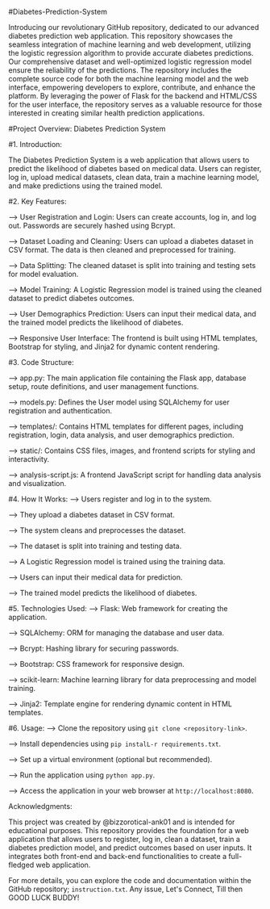 #Diabetes-Prediction-System

Introducing our revolutionary GitHub repository, dedicated to our advanced diabetes prediction web application. This repository showcases the seamless integration of machine learning and web development, utilizing the logistic regression algorithm to provide accurate diabetes predictions. Our comprehensive dataset and well-optimized logistic regression model ensure the reliability of the predictions. The repository includes the complete source code for both the machine learning model and the web interface, empowering developers to explore, contribute, and enhance the platform. By leveraging the power of Flask for the backend and HTML/CSS for the user interface, the repository serves as a valuable resource for those interested in creating similar health prediction applications. 


#Project Overview: Diabetes Prediction System

#1. Introduction:

The Diabetes Prediction System is a web application that allows users to predict the likelihood of diabetes based on medical data. Users can register, log in, upload medical datasets, clean data, train a machine learning model, and make predictions using the trained model.

#2. Key Features:

  --> User Registration and Login: Users can create accounts, log in, and log out. Passwords are securely hashed using Bcrypt.

  --> Dataset Loading and Cleaning: Users can upload a diabetes dataset in CSV format. The data is then cleaned and preprocessed for training.

  --> Data Splitting: The cleaned dataset is split into training and testing sets for model evaluation.

  --> Model Training: A Logistic Regression model is trained using the cleaned dataset to predict diabetes outcomes.

  --> User Demographics Prediction: Users can input their medical data, and the trained model predicts the likelihood of diabetes.

  --> Responsive User Interface: The frontend is built using HTML templates, Bootstrap for styling, and Jinja2 for dynamic content rendering.

#3. Code Structure:

  --> app.py: The main application file containing the Flask app, database setup, route definitions, and user management functions.

  --> models.py: Defines the User model using SQLAlchemy for user registration and authentication.

  --> templates/: Contains HTML templates for different pages, including registration, login, data analysis, and user demographics prediction.

  --> static/: Contains CSS files, images, and frontend scripts for styling and interactivity.

  --> analysis-script.js: A frontend JavaScript script for handling data analysis and visualization.

#4. How It Works:
  --> Users register and log in to the system.

  --> They upload a diabetes dataset in CSV format.

  --> The system cleans and preprocesses the dataset.

  --> The dataset is split into training and testing data.

  --> A Logistic Regression model is trained using the training data.

  --> Users can input their medical data for prediction.

  --> The trained model predicts the likelihood of diabetes.

#5. Technologies Used:
  --> Flask: Web framework for creating the application.

  --> SQLAlchemy: ORM for managing the database and user data.

  --> Bcrypt: Hashing library for securing passwords.

  --> Bootstrap: CSS framework for responsive design.

  --> scikit-learn: Machine learning library for data preprocessing and model training.

  --> Jinja2: Template engine for rendering dynamic content in HTML templates.

#6. Usage:
  --> Clone the repository using `git clone <repository-link>`.

  --> Install dependencies using `pip instalL-r requirements.txt`.

  --> Set up a virtual environment (optional but recommended).

  --> Run the application using `python app.py`.

  --> Access the application in your web browser at `http://localhost:8080`.

Acknowledgments:

This project was created by @bizzorotical-ank01 and is intended for educational purposes.
This repository provides the foundation for a web application that allows users to register, log in, clean a dataset, train a diabetes prediction model, and predict outcomes based on user inputs. It integrates both front-end and back-end functionalities to create a full-fledged web application. 

For more details, you can explore the code and documentation within the GitHub repository; `instruction.txt`.
Any issue, Let's Connect, Till then GOOD LUCK BUDDY!
